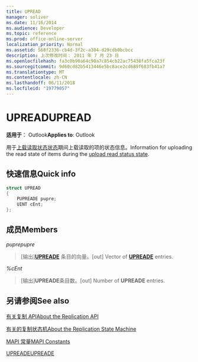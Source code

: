 ```yaml
---
title: UPREAD
manager: soliver
ms.date: 11/16/2014
ms.audience: Developer
ms.topic: reference
ms.prod: office-online-server
localization_priority: Normal
ms.assetid: 568f2336-cb4d-3f2c-a304-d29cdb0bcbcc
description: 上次修改时间： 2011 年 7 月 23 日
ms.openlocfilehash: fa3c0b90a64c90a7c854cb22ac75438fa5fca23f
ms.sourcegitcommit: 9d60cd82b5413446e5bc8ace2cd689f683fb41a7
ms.translationtype: MT
ms.contentlocale: zh-CN
ms.lasthandoff: 06/11/2018
ms.locfileid: "19779057"
---
```

# <a name="upread"></a><span data-ttu-id="e3044-103">UPREAD</span><span class="sxs-lookup"><span data-stu-id="e3044-103">UPREAD</span></span>

  
  
<span data-ttu-id="e3044-104">**适用于**： Outlook</span><span class="sxs-lookup"><span data-stu-id="e3044-104">**Applies to**: Outlook</span></span> 
  
<span data-ttu-id="e3044-105">用于[上载读取状态状态](upload-read-status-state.md)期间上载读取的项的状态信息。</span><span class="sxs-lookup"><span data-stu-id="e3044-105">Information for uploading the read state of items during the [upload read status state](upload-read-status-state.md).</span></span>
  
## <a name="quick-info"></a><span data-ttu-id="e3044-106">快速信息</span><span class="sxs-lookup"><span data-stu-id="e3044-106">Quick info</span></span>

```cpp
struct UPREAD 
{ 
    PUPREADE pupre; 
    UINT cEnt; 
};
```

## <a name="members"></a><span data-ttu-id="e3044-107">成员</span><span class="sxs-lookup"><span data-stu-id="e3044-107">Members</span></span>

 <span data-ttu-id="e3044-108">_pupre_</span><span class="sxs-lookup"><span data-stu-id="e3044-108">_pupre_</span></span>
  
>  <span data-ttu-id="e3044-109">[输出]**[UPREADE](upreade.md)** 条目的向量。</span><span class="sxs-lookup"><span data-stu-id="e3044-109">[out] Vector of **[UPREADE](upreade.md)** entries.</span></span> 
    
 <span data-ttu-id="e3044-110">_%_</span><span class="sxs-lookup"><span data-stu-id="e3044-110">_cEnt_</span></span>
  
>  <span data-ttu-id="e3044-111">[输出]**UPREADE**条目数。</span><span class="sxs-lookup"><span data-stu-id="e3044-111">[out] Number of **UPREADE** entries.</span></span> 
    
## <a name="see-also"></a><span data-ttu-id="e3044-112">另请参阅</span><span class="sxs-lookup"><span data-stu-id="e3044-112">See also</span></span>



[<span data-ttu-id="e3044-113">有关复制 API</span><span class="sxs-lookup"><span data-stu-id="e3044-113">About the Replication API</span></span>](about-the-replication-api.md)
  
[<span data-ttu-id="e3044-114">有关的复制状态机</span><span class="sxs-lookup"><span data-stu-id="e3044-114">About the Replication State Machine</span></span>](about-the-replication-state-machine.md)
  
[<span data-ttu-id="e3044-115">MAPI 常量</span><span class="sxs-lookup"><span data-stu-id="e3044-115">MAPI Constants</span></span>](mapi-constants.md)
  
[<span data-ttu-id="e3044-116">UPREADE</span><span class="sxs-lookup"><span data-stu-id="e3044-116">UPREADE</span></span>](upreade.md)

